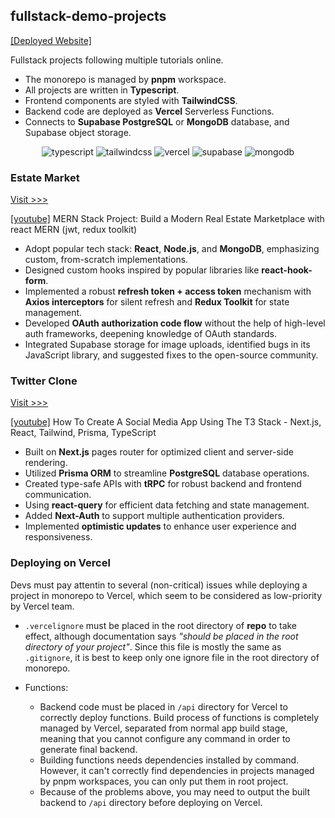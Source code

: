 ## fullstack-demo-projects

[[Deployed Website]](https://hmpthz-estate-market.vercel.app/readme)

Fullstack projects following multiple tutorials online.
- The monorepo is managed by **pnpm** workspace.
- All projects are written in **Typescript**.
- Frontend components are styled with **TailwindCSS**.
- Backend code are deployed as **Vercel** Serverless Functions.
- Connects to **Supabase PostgreSQL** or **MongoDB** database, and Supabase object storage.

<p align="center">
    <img alt="typescript" src="https://img.shields.io/badge/TypeScript-007ACC?style=for-the-badge&logo=typescript&logoColor=white" />
    <img alt="tailwindcss" src="https://img.shields.io/badge/Tailwind_CSS-38B2AC?style=for-the-badge&logo=tailwind-css&logoColor=white" />
    <img alt="vercel" src="https://img.shields.io/badge/Vercel-000000?style=for-the-badge&logo=vercel&logoColor=white" />
    <img alt="supabase" src="https://img.shields.io/badge/Supabase-181818?style=for-the-badge&logo=supabase&logoColor=MediumSeaGreen" />
    <img alt="mongodb" src="https://img.shields.io/badge/MongoDB-4EA94B?style=for-the-badge&logo=mongodb&logoColor=white" />
</p>

### Estate Market

[Visit >>>](https://hmpthz-estate-market.vercel.app)

[[youtube]](https://www.youtube.com/watch?v=VAaUy_Moivw) MERN Stack Project: Build a Modern Real Estate Marketplace with react MERN (jwt, redux toolkit)

- Adopt popular tech stack: **React**, **Node.js**, and **MongoDB**, emphasizing custom, from-scratch implementations.
- Designed custom hooks inspired by popular libraries like **react-hook-form**.
- Implemented a robust **refresh token + access token** mechanism with **Axios interceptors** for silent refresh and **Redux Toolkit** for state management.
- Developed **OAuth authorization code flow** without the help of high-level auth frameworks, deepening knowledge of OAuth standards.
- Integrated Supabase storage for image uploads, identified bugs in its JavaScript library, and suggested fixes to the open-source community.

### Twitter Clone

[Visit >>>](https://hmpthz-twitter-clone.vercel.app)

[[youtube]](https://www.youtube.com/watch?v=jqVm5_G1ZEE) How To Create A Social Media App Using The T3 Stack - Next.js, React, Tailwind, Prisma, TypeScript

- Built on **Next.js** pages router for optimized client and server-side rendering.
- Utilized **Prisma ORM** to streamline **PostgreSQL** database operations.
- Created type-safe APIs with **tRPC** for robust backend and frontend communication.
- Using **react-query** for efficient data fetching and state management.
- Added **Next-Auth** to support multiple authentication providers.
- Implemented **optimistic updates** to enhance user experience and responsiveness.

### Deploying on Vercel

Devs must pay attentin to several (non-critical) issues while deploying a project in monorepo to Vercel, which seem to be considered as low-priority by Vercel team.

- `.vercelignore` must be placed in the root directory of **repo** to take effect, although documentation says *"should be placed in the root directory of your project"*. Since this file is mostly the same as `.gitignore`, it is best to keep only one ignore file in the root directory of monorepo.

- Functions:
  - Backend code must be placed in `/api` directory for Vercel to correctly deploy functions. Build process of functions is completely managed by Vercel, separated from normal app build stage, meaning that you cannot configure any command in order to generate final backend.
  - Building functions needs dependencies installed by command. However, it can't correctly find dependencies in projects managed by pnpm workspaces, you can only put them in root project.
  - Because of the problems above, you may need to output the built backend to `/api` directory before deploying on Vercel.

